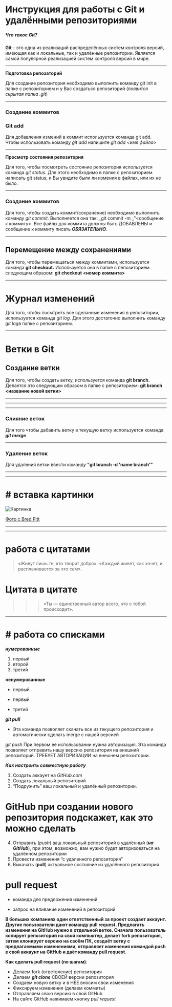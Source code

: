# Инструкция для работы с Git и удалёнными репозиториями

##### Что такое Git?
**Git** - это одна из реализаций распределённых систем контроля версий, имеющая как и локальные, так и удалённые репозитории. Является самой популярной реализацией систем контроля версий в мире.

***

**Подготовка репозаторий**

Для создание репозитория необходимо выполнить команду git init  в папке с репозиторием и у Вас создаться репозиторий (*появится скрытая папка .git*)

---

### Создание коммитов



### Git add

Для добавления измений в коммит используется команда git add. Чтобы использовать команду *git add* напишите *git add <имя файла>*

---

**Просмотр состояния репозитория**

Для того, чтобы посмотреть состояние репозитория используется команда _git status_. Для этого необходимо в папке с репозиторием написать git status, и Вы увидите были ли измения в файлах, или их не было.

---
### Создание коммитов

Для того, чтобы создать коммит(сохранение) необходимо выполнить команду _git commit._ Выполняется она так: _git commit -m _"<сообщение к коммиту>. Все файлы для коммита должны быть ДОБАВЛЕНЫ и сообщение к коммиту писать ***ОБЯЗАТЕЛЬНО.***

---

## Перемещение между сохранениями

Для того, чтобы перемещаться между коммитами, используется команда **git checkout.** Используется она в папке с пепозиторием следующим образом: **git checkout <номер коммита>**

---

# Журнал изменений


Для того, чтобы посмтреть все сделанные изменения в репозитории, используется команда *git log.* Для этого достаточно выполнить команду *git log*в папке с репозиторием.

---

# Ветки в Git

## Создание ветки

Для того, чтобы создать ветку, используется команда **git branch.** Делается это следующим образом в папке с репозиторием: **git branch <название новой ветки>**

---
---
---

### Слияние веток

Для того чтобы дабавить ветку в текущую ветку используется команда ***git merge <name branch>***

--- 

### Удаление веток


Для удаления ветки ввести команду __"git branch -d 'name branch'"__

---
---


# # вставка картинки
![Картинка](https://w-dog.ru/wallpapers/5/16/428743654433638/kotyata-serye-zhivotnye-trava-gazon.jpg)

[Фото с Bred Pitt](https://yandex.ru/images/search?text=%D1%84%D0%BE%D1%82%D0%BE%20%D0%B1%D1%80%D1%8D%D0%B4%D0%B0%20%D0%BF%D0%B8%D1%82%D1%82%D0%B0&lr=213&pos=4&img_url=http%3A%2F%2Fvremax.com%2Fwp-content%2Fuploads%2F-000%2F1%2Fbrad-pitt-wallpaper-201.jpg&rpt=simage)


___
___


# работа с цитатами
> «Живут лишь те, кто творит добро». «Каждый живет, как хочет, и расплачивается за это сам».

# Цитата в цитате
>>> «Ты — единственный автор всего, что с тобой происходит».

---


 # # работа со списками

***нумерованные***

1. первый
2. второй
3. третий

**ненумерованные** 

* первый
+ первый
- третий

***git pull*** 
- Эта команда позволяет скачать все из текущего репозитория и автоматически сделать merge с нашей версией

*git push*
 При первом её использовании нужна авторизация.
Эта команда позволяет отправить нашу версию репозитория на внешний репозиторий. ТРЕБУЕТ АВТОРИЗАЦИИ на внешнем репозитории.


_____Как настроить совместную работу_____

1. Создать аккаунт на *GitHub.com*
2. Создать локальный репозиторий
3. “Подружить” ваш локальный и удалённый репозитории. 

    
# GitHub при создании нового репозитория подскажет, как это можно сделать #
    
4. Отправить (*push*) ваш локальный репозиторий в удалённый (***на GitHub***), при этом, возможно, вам нужно будет авторизоваться на удалённом репозитории
5. Провести изменения “с удаленного репозитория”
6. Выкачать (**pull**) актуальное состояние из удалённого репозитория

# pull request #

- команда для предложения изменений 

- запрос на вливание изменений в репозиторий

__В больших компаниях один ответственный за проект создает аккаунт. Другие пользователи дают команду **pull request**. 
Предлагать изменения на GitHub нужно в отдельной ветке. 
Сначала пользователь копирует репозиторий на свой компьютер, делает fork репозитория, затем клонирует версию на своём ПК, создаёт ветку с предлагаемыми изменениями, отправляет изменения командой push в свой аккаунт на GitHub и даёт команду pull request__.
 
  **Как сделать pull request (по шагам)**:

- Делаем fork (ответвление) репозитория
- Делаем ***git clone*** СВОЕЙ версии репозитория
- Создаем новую ветку и в НЕЕ вносим свои изменения
- Фиксируем изменения (делаем коммиты)
- Отправляем свою версию в свой GitHub
- На сайте GitHub нажимаем кнопку *pull request*

